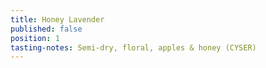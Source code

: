 ```yaml
---
title: Honey Lavender
published: false
position: 1
tasting-notes: Semi-dry, floral, apples & honey (CYSER)
---
```


